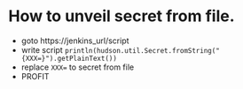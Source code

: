 # How to unveil secret from file.

* goto https://jenkins_url/script
* write script ```println(hudson.util.Secret.fromString("{XXX=}").getPlainText())```
* replace ```XXX=``` to secret from file
* PROFIT
